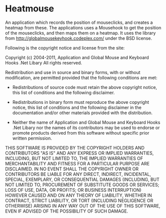 Heatmouse
=========

An application which records the position of mouseclicks, and creates a heatmap from these.
The applications uses a Mousehook to get the position of the mouseclicks, and then maps them on a heatmap.
It uses the library from http://globalmousekeyhook.codeplex.com/ under the BSD license.

Following is the copyright notice and license from the site:

Copyright (c) 2004-2011, Application and Global Mouse and Keyboard Hooks .Net Libary
All rights reserved.

Redistribution and use in source and binary forms, with or without modification, are permitted provided that the following conditions are met:

* Redistributions of source code must retain the above copyright notice, this list of conditions and the following disclaimer.

* Redistributions in binary form must reproduce the above copyright notice, this list of conditions and the following disclaimer in the documentation and/or other materials provided with the distribution.

* Neither the name of Application and Global Mouse and Keyboard Hooks .Net Libary nor the names of its contributors may be used to endorse or promote products derived from this software without specific prior written permission.

THIS SOFTWARE IS PROVIDED BY THE COPYRIGHT HOLDERS AND CONTRIBUTORS "AS IS" AND ANY EXPRESS OR IMPLIED WARRANTIES, INCLUDING, BUT NOT LIMITED TO, THE IMPLIED WARRANTIES OF MERCHANTABILITY AND FITNESS FOR A PARTICULAR PURPOSE ARE DISCLAIMED. IN NO EVENT SHALL THE COPYRIGHT OWNER OR CONTRIBUTORS BE LIABLE FOR ANY DIRECT, INDIRECT, INCIDENTAL, SPECIAL, EXEMPLARY, OR CONSEQUENTIAL DAMAGES (INCLUDING, BUT NOT LIMITED TO, PROCUREMENT OF SUBSTITUTE GOODS OR SERVICES; LOSS OF USE, DATA, OR PROFITS; OR BUSINESS INTERRUPTION) HOWEVER CAUSED AND ON ANY THEORY OF LIABILITY, WHETHER IN CONTRACT, STRICT LIABILITY, OR TORT (INCLUDING NEGLIGENCE OR OTHERWISE) ARISING IN ANY WAY OUT OF THE USE OF THIS SOFTWARE, EVEN IF ADVISED OF THE POSSIBILITY OF SUCH DAMAGE.
